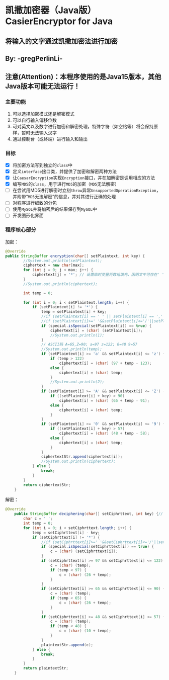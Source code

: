 # **凯撒加密器（Java版） CasierEncryptor for Java**

## **将输入的文字通过凯撒加密法进行加密**

## By: -gregPerlinLi-

## **注意(Attention)：本程序使用的是Java15版本，其他Java版本可能无法运行！**

### **主要功能**

1. 可以选择加密模式还是解密模式
2. 可以自行输入偏移位数
3. 可对英文以及数字进行加密和解密处理，特殊字符（如空格等）将会保持原样，暂时无法输入汉字
4. 通过控制台（或终端）进行输入和输出

### **目标**

- [x] 将加密方法写到独立的`class`中
- [x] 定义`interface`接口类，并提供了加密和解密两种方法
- [x] 让`CaesarEncryption`实现`Encryption`接口，并在加解密是调用相应的方法
- [x] 编写`MD5`的`class`，用于进行`MD5`的加密（`MD5`无法解密）
- [ ] 在尝试用MD5进行解密时立刻`throw`异常`UnsupportedOperationException`，并附带“`MD5`无法解密”的信息，并对其进行正确的处理
- [ ] 对程序进行细致的分包
- [ ] 使用`MySQL`并将加密后的结果保存到`MySQL`中
- [ ] 开发图形化界面

### **程序核心部分**

加密：

```java
@Override
public StringBuffer encryption(char[] setPlaintext, int key) {
		//System.out.println(setPlaintext);
		ciphertext = new char[max];
		for (int j = 0; j < max; j++) {
			ciphertext[j] = '*'; // 设置临时变量将数组填充，因明文中可存在' '空，所以需要填充判断
		}
		//System.out.println(ciphertext);

		int temp = 0;
		
		for (int i = 0; i < setPlaintext.length; i++) {
			if (setPlaintext[i] != '*') {
				temp = setPlaintext[i] + key;
				//if (setPlaintext[i] == ' ' || setPlaintext[i] == ',' || setPlaintext[i] == '.' || setPlaintext[i] == '!') {
				//if (setPlaintext[i]>=' '&&setPlaintext[i]<='/'||setPlaintext[i]>=':'&&setPlaintext[i]<='@'||setPlaintext[i]>='['&&setPlaintext[i]<='`'||setPlaintext[i]>='{'&&setPlaintext[i]<='~') {
				if (special.isSpecial(setPlaintext[i]) == true) {
					ciphertext[i] = (char) (setPlaintext[i]);
					//System.out.println(1);
				}
				// ASCII码 A=65,Z=90; a=97 z=122; 0=48 9=57
				//System.out.println(temp);
				if (setPlaintext[i] >= 'a' && setPlaintext[i] <= 'z') {
					if (temp > 122)
						ciphertext[i] = (char) (97 + temp - 123);
					else {
						ciphertext[i] = (char) temp;
					}
					//System.out.println(2);
				}
				if (setPlaintext[i] >= 'A' && setPlaintext[i] <= 'Z') {
					if ((setPlaintext[i] + key) > 90)
						ciphertext[i] = (char) (65 + temp - 91);
					else {
						ciphertext[i] = (char) temp;
					}
				}
				if (setPlaintext[i] >= '0' && setPlaintext[i] <= '9') {
					if ((setPlaintext[i] + key) > 57)
						ciphertext[i] = (char) (48 + temp - 58);
					else {
						ciphertext[i] = (char) temp;
					}
				}
				ciphertextStr.append(ciphertext[i]);
				//System.out.println(ciphertext);
			} else {
				break;
			}
		}
		return ciphertextStr;
	}
```



解密：

```java
@Override
	public StringBuffer deciphering(char[] setCiphrttext, int key) {// 解密
		char c = ' ';
		int temp = 0;
		for (int i = 0; i < setCiphrttext.length; i++) {
			temp = setCiphrttext[i] - key;
			if (setCiphrttext[i] != '*') {
				//if (setCiphrttext[i]>=' '&&setCiphrttext[i]<='/'||setCiphrttext[i]>=':'&&setCiphrttext[i]<='@'||setCiphrttext[i]>='['&&setCiphrttext[i]<='`'||setCiphrttext[i]>='{'&&setCiphrttext[i]<='~') {
				if (special.isSpecial(setCiphrttext[i]) == true) {
					c = (char) (setCiphrttext[i]);
				}
				if (setCiphrttext[i] >= 97 && setCiphrttext[i] <= 122) {
					c = (char) (temp);
					if (temp < 97) {
						c = (char) (26 + temp);
					}
				}
				if (setCiphrttext[i] >= 65 && setCiphrttext[i] <= 90) {
					c = (char) (temp);
					if (temp < 65) {
						c = (char) (26 + temp);
					}
				}
				if (setCiphrttext[i] >= 48 && setCiphrttext[i] <= 57) {
					c = (char) (temp);
					if (temp < 48) {
						c = (char) (10 + temp);
					}
				}
				plaintextStr.append(c);
			} else {
				break;
			}
		}
		return plaintextStr;
	}
```

